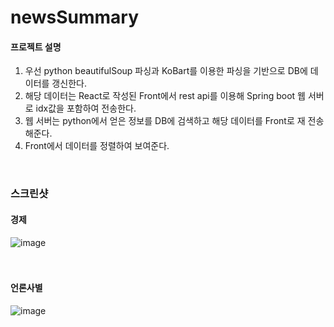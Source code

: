 # newsSummary

#### 프로젝트 설명
1. 우선 python beautifulSoup 파싱과 KoBart를 이용한 파싱을 기반으로 DB에 데이터를 갱신한다.
2. 해당 데이터는 React로 작성된 Front에서 rest api를 이용해 Spring boot 웹 서버로 idx값을 포함하여 전송한다.
3. 웹 서버는 python에서 얻은 정보를 DB에 검색하고 해당 데이터를 Front로 재 전송해준다.
4. Front에서 데이터를 정렬하여 보여준다.
<br/>


### 스크린샷

#### 경제
![image](https://github.com/akdlcnd0994/newsSummary/assets/28687142/61f6d00d-c6b6-4180-9593-311465ee2118)
</br>
</br>
</br>
#### 언론사별
![image](https://github.com/akdlcnd0994/newsSummary/assets/28687142/5f893bda-76ed-42df-b5b5-32f55e7ebe4e)

